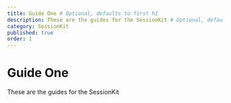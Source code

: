 ```yaml
---
title: Guide One # Optional, defaults to first h1
description: These are the guides for the SessionKit # Optional, defaults to first paragraph
category: SessionKit
published: true
order: 1
---
```


# Guide One

These are the guides for the SessionKit
